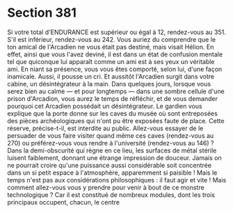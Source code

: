 # Section 381

Si votre total d'ENDURANCE est supérieur ou égal à 12,
rendez-vous au 351. S'il est inférieur, rendez-vous au 242.
Vous auriez du comprendre que le ton amical de l'Arcadien ne
vous était pas destiné, mais visait Hélion. En effet, ainsi que vous
l'avez deviné, il est dans un état de confusion mentale tel que
quiconque lui apparaît comme un ami est à ses yeux un véritable
ami. En niant sa présence, vous vous êtes comporté, selon lui,
d'une façon inamicale. Aussi, il pousse un cri. Et aussitôt
l'Arcadien surgit dans votre cabine, un désintégrateur à la main.
Dans quelques jours, lorsque vous serez bien au calme — et pour
longtemps — dans une sombre cellule d'une prison d'Arcadion,
vous aurez le temps de réfléchir, et de vous demander pourquoi
cet Arcadien possédait un désintégrateur.
Le gardien vous explique que la porte donne sur les caves du
musée où sont entreposées des pièces archéologiques qui n'ont
pu être exposées faute de place. Cette réserve, précise-t-il, est
interdite au public. Allez-vous essayer de le persuader de vous
faire visiter quand même ces caves (rendez-vous au 270) ou
préférez-vous vous rendre à l'université (rendez-vous au 146) ?
Dans la demi-obscurité qui règne en ce lieu, les surfaces de métal
stérile luisent faiblement, donnant une étrange impression de
douceur. Jamais on ne pourrait croire qu'une puissance aussi
considérable soit concentrée dans un si petit espace à
l'atmosphère, apparemment si paisible ! Mais le temps n'est pas
aux considérations philosophiques : il faut agir et vite ! Mais
comment allez-vous vous y prendre pour venir à bout de ce
monstre technologique ? Car il est constitué de nombreux
modules, dont les trois principaux occupent, chacun, le centre